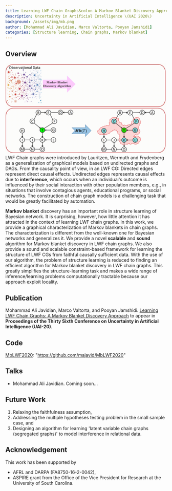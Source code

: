 ```yaml
---
title: Learning LWF Chain Graphs&colon A Markov Blanket Discovery Approach
description: Uncertainty in Artificial Intelligence \(UAI 2020\) 
background: /assets/img/mb.png
author: [Mohammad Ali Javidian, Marco Valtorta, Pooyan Jamshidi]
categories: [Structure learning, Chain graphs, Markov blanket]
---
```


## Overview
![Alt Text](https://raw.githubusercontent.com/majavid/structurelearning/master/assets/img/mbcg.gif)
LWF Chain graphs were introduced by Lauritzen, Wermuth and Frydenberg as a generalization of graphical models based on undirected graphs and DAGs. From the causality point of view, in an LWF CG: Directed edges represent direct causal effects. Undirected edges represents causal effects due to **interference**, which occurs when an individual's outcome is influenced by their social interaction with other population members, e.g., in situations that involve contagious agents, educational programs, or social networks. The construction of chain graph models is a challenging task that would be greatly facilitated by automation. 

**Markov blanket** discovery has an important role in structure learning of Bayesian network. It is surprising, however, how little attention it has attracted in the context of learning LWF chain graphs. In this work,  we provide a graphical characterization of Markov blankets in chain graphs. The characterization is different from the well-known one for Bayesian networks and generalizes it. We provide a novel **scalable** and **sound** algorithm for Markov blanket discovery in LWF chain graphs. We also provide a sound and scalable constraint-based framework for learning the structure of LWF CGs from faithful causally sufficient data. With the use of our algorithm, the problem of structure learning is reduced to finding an efficient algorithm for Markov blanket discovery in LWF chain graphs. This greatly simplifies the structure-learning task and makes a wide range of inference/learning problems computationally tractable because our approach exploit locality. 

## Publication
Mohammad Ali Javidian, Marco Valtorta, and Pooyan Jamshidi. [Learning LWF Chain Graphs: A Markov Blanket Discovery Approach](https://arxiv.org/abs/2006.00970) to appear in **Proceedings of the Thirty Sixth Conference on Uncertainty in Artificial Intelligence (UAI-20)**.

## Code
[MbLWF2020](https://github.com/majavid/MbLWF2020): "https://github.com/majavid/MbLWF2020"

## Talks
- Mohammad Ali Javidian. Coming soon...

## Future Work
1. Relaxing the faithfulness assumption,
2. Addressing the multiple hypotheses testing problem in the small sample case, and
3. Designing an algorithm for learning 'latent variable chain graphs \(segregated graphs\)' to model interference in relational data.

## Acknowledgement
This work has been supported by
- AFRL and DARPA \(FA8750\-16\-2\-0042\),
- ASPIRE grant from the Office of the Vice President for Research at the University of South Carolina.
